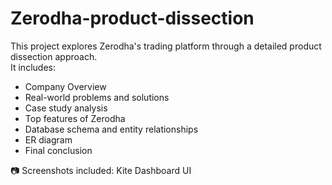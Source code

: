 # Zerodha-product-dissection

This project explores Zerodha's trading platform through a detailed product dissection approach.  
It includes:

- Company Overview  
- Real-world problems and solutions  
- Case study analysis  
- Top features of Zerodha  
- Database schema and entity relationships  
- ER diagram  
- Final conclusion

📷 Screenshots included: Kite Dashboard UI  
